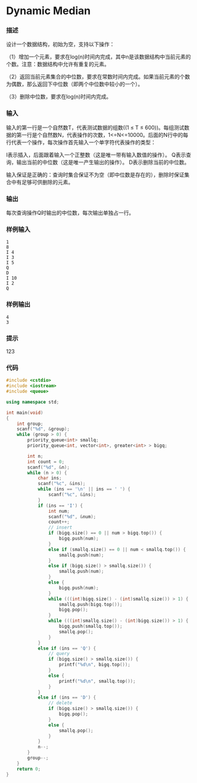 # Dynamic Median

### 描述
设计一个数据结构，初始为空，支持以下操作：

（1）增加一个元素，要求在log(n)时间内完成，其中n是该数据结构中当前元素的个数。注意：数据结构中允许有重复的元素。

（2）返回当前元素集合的中位数，要求在常数时间内完成。如果当前元素的个数为偶数，那么返回下中位数（即两个中位数中较小的一个）。

（3）删除中位数，要求在log(n)时间内完成。

### 输入
输入的第一行是一个自然数T，代表测试数据的组数((1 ≤ T ≤ 600))。每组测试数据的第一行是个自然数N，代表操作的次数，1<=N<=10000。后面的N行中的每行代表一个操作，每次操作首先输入一个单字符代表操作的类型：

I表示插入，后面跟着输入一个正整数（这是唯一带有输入数值的操作）。
Q表示查询，输出当前的中位数（这是唯一产生输出的操作）。
D表示删除当前的中位数。

输入保证是正确的：查询时集合保证不为空（即中位数是存在的），删除时保证集合中有足够可供删除的元素。

### 输出
每次查询操作Q时输出的中位数，每次输出单独占一行。

### 样例输入
```
1
8
I 4
I 3
I 5
Q  
D
I 10
I 2
Q
```

### 样例输出
```
4
3
```

### 提示
123

### 代码

```cpp
#include <cstdio>
#include <iostream>
#include <queue>

using namespace std;

int main(void)
{
    int group;
    scanf("%d", &group);
    while (group > 0) {
        priority_queue<int> smallq;
        priority_queue<int, vector<int>, greater<int> > bigq;

        int n;
        int count = 0;
        scanf("%d", &n);
        while (n > 0) {
            char ins;
            scanf("%c", &ins);
            while (ins == '\n' || ins == ' ') {
                scanf("%c", &ins);
            }
            if (ins == 'I') {
                int num;
                scanf("%d", &num);
                count++;
                // insert
                if (bigq.size() == 0 || num > bigq.top()) {
                    bigq.push(num);
                }
                else if (smallq.size() == 0 || num < smallq.top()) {
                    smallq.push(num);
                }
                else if (bigq.size() > smallq.size()) {
                    smallq.push(num);
                }
                else {
                    bigq.push(num);
                }
                while (((int)bigq.size() - (int)smallq.size()) > 1) {
                    smallq.push(bigq.top());
                    bigq.pop();
                }
                while (((int)smallq.size() - (int)bigq.size()) > 1) {
                    bigq.push(smallq.top());
                    smallq.pop();
                }
            }
            else if (ins == 'Q') {
                // query
                if (bigq.size() > smallq.size()) {
                    printf("%d\n", bigq.top());
                }
                else {
                    printf("%d\n", smallq.top());
                }
            }
            else if (ins == 'D') {
                // delete
                if (bigq.size() > smallq.size()) {
                    bigq.pop();
                }
                else {
                    smallq.pop();
                }
            }
            n--;
        }
        group--;
    }
    return 0;
}
```
